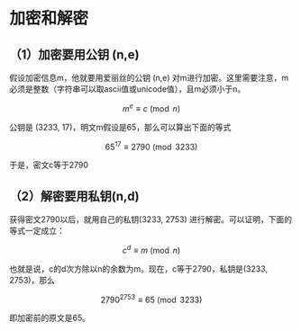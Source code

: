 # 加密和解密

## （1）加密要用公钥 (n,e)

假设加密信息m，他就要用爱丽丝的公钥 (n,e) 对m进行加密。这里需要注意，m必须是整数（字符串可以取ascii值或unicode值），且m必须小于n。

$$m^e\equiv c\pmod n$$

公钥是 (3233, 17)，明文m假设是65，那么可以算出下面的等式

$$65^{17} ≡ 2790 \pmod {3233}$$

于是，密文c等于2790

## （2）解密要用私钥(n,d)

获得密文2790以后，就用自己的私钥(3233, 2753) 进行解密。可以证明，下面的等式一定成立：

$$c^d\equiv m\pmod n$$

也就是说，c的d次方除以n的余数为m。现在，c等于2790，私钥是(3233, 2753)，那么

$$　　2790^{2753} ≡ 65 \pmod {3233}$$

即加密前的原文是65。